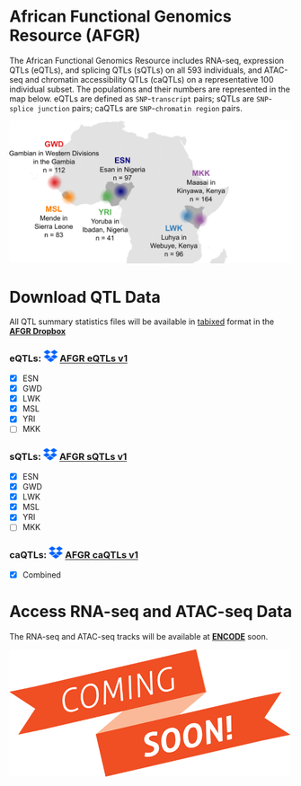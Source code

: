 # African Functional Genomics Resource (AFGR)
The African Functional Genomics Resource includes RNA-seq, expression QTLs (eQTLs), and splicing QTLs (sQTLs) on all 593 individuals, and ATAC-seq and chromatin accessibility QTLs (caQTLs) on a representative 100 individual subset. The populations and their numbers are represented in the map below. eQTLs are defined as `SNP`-`transcript` pairs; sQTLs are `SNP`-`splice junction` pairs; caQTLs are `SNP`-`chromatin region` pairs.

![AFGR](https://github.com/smontgomlab/AFGR/blob/main/images/AFGRmap.png)

# Download QTL Data

All QTL summary statistics files will be available in [tabixed](http://www.htslib.org/doc/tabix.html) format in the **[AFGR Dropbox](https://www.dropbox.com/sh/lvd39v94u6947lv/AACsEkCm2LLFhvFE84MEeFqUa?dl=0)**

### eQTLs: <img src="https://github.com/smontgomlab/AFGR/blob/main/images/dropbox.png" width="25"> **[AFGR eQTLs v1](https://www.dropbox.com/sh/fikqu51rkxco2ra/AAAz9c-wnxuL_8BHxhzQUN7Ia?dl=0)**
- [x] ESN
- [x] GWD
- [x] LWK
- [x] MSL
- [x] YRI
- [ ] MKK

### sQTLs: <img src="https://github.com/smontgomlab/AFGR/blob/main/images/dropbox.png" width="25"> **[AFGR sQTLs v1](https://www.dropbox.com/sh/vs0citst0q5vz2i/AAA-qiQh_BJIj9w0Qk6DtKwPa?dl=0)**
- [x] ESN
- [x] GWD
- [x] LWK
- [x] MSL
- [x] YRI
- [ ] MKK

### caQTLs: <img src="https://github.com/smontgomlab/AFGR/blob/main/images/dropbox.png" width="25"> **[AFGR caQTLs v1](https://www.dropbox.com/sh/vht69o1hzne5hqb/AABlJpa4rbvdzM0g2FqXVa16a?dl=0)**
- [x] Combined

# Access RNA-seq and ATAC-seq Data

The RNA-seq and ATAC-seq tracks will be available at **[ENCODE](https://www.encodeproject.org/)** soon.

<img src="https://github.com/smontgomlab/AFGR/blob/main/images/comingsoon.png" width="500">
